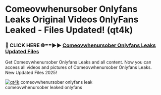 # Comeovwhenursober Onlyfans Leaks Original Videos 0nlyFans Leaked - Files Updated! (qt4k)

<h3>🔴 CLICK HERE 🌐==►► <a href="https://tinyurl.com/3hn5wdd3" rel="nofollow">Comeovwhenursober Onlyfans Leaks Updated Files</a></h3>

Get Comeovwhenursober Onlyfans Leaks and all content. Now you can access all videos and pictures of Comeovwhenursober Onlyfans Leaks. New Updated Files 2025!

[![qt4k](https://i.imgur.com/4HnBqBT.gif)](https://tinyurl.com/3hn5wdd3)
comeovwhenursober onlyfans leak<br>
comeovwhenursober leaked onlyfans